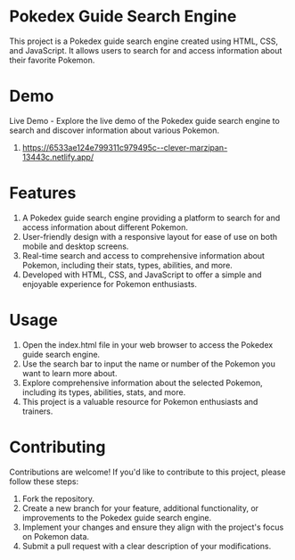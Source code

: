 # Pokedex Guide Search Engine

This project is a Pokedex guide search engine created using HTML, CSS, and JavaScript. It allows users to search for and access information about their favorite Pokemon.

# Demo

Live Demo - Explore the live demo of the Pokedex guide search engine to search and discover information about various Pokemon.
1) https://6533ae124e799311c979495c--clever-marzipan-13443c.netlify.app/

# Features

1) A Pokedex guide search engine providing a platform to search for and access information about different Pokemon.
2) User-friendly design with a responsive layout for ease of use on both mobile and desktop screens.
3) Real-time search and access to comprehensive information about Pokemon, including their stats, types, abilities, and more.
4) Developed with HTML, CSS, and JavaScript to offer a simple and enjoyable experience for Pokemon enthusiasts.

# Usage

1) Open the index.html file in your web browser to access the Pokedex guide search engine.
2) Use the search bar to input the name or number of the Pokemon you want to learn more about.
3) Explore comprehensive information about the selected Pokemon, including its types, abilities, stats, and more.
4) This project is a valuable resource for Pokemon enthusiasts and trainers.

# Contributing
Contributions are welcome! If you'd like to contribute to this project, please follow these steps:

1) Fork the repository.
2) Create a new branch for your feature, additional functionality, or improvements to the Pokedex guide search engine.
3) Implement your changes and ensure they align with the project's focus on Pokemon data.
4) Submit a pull request with a clear description of your modifications.

